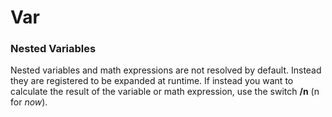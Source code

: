 # Var

### Nested Variables

Nested variables and math expressions are not resolved by default. Instead they are registered to be expanded at runtime. If instead you want to calculate the result of the variable or math expression, use the switch **/n** (n for *now*). 